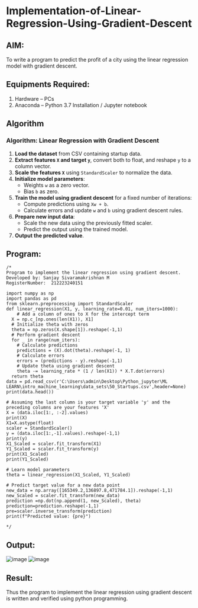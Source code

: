 # Implementation-of-Linear-Regression-Using-Gradient-Descent

## AIM:
To write a program to predict the profit of a city using the linear regression model with gradient descent.

## Equipments Required:
1. Hardware – PCs
2. Anaconda – Python 3.7 Installation / Jupyter notebook

## Algorithm
### Algorithm: Linear Regression with Gradient Descent

1. **Load the dataset** from CSV containing startup data.
2. **Extract features `X` and target `y`**, convert both to float, and reshape `y` to a column vector.
3. **Scale the features `X`** using `StandardScaler` to normalize the data.
4. **Initialize model parameters**:
   - Weights `w` as a zero vector.
   - Bias `b` as zero.
5. **Train the model using gradient descent** for a fixed number of iterations:
   - Compute predictions using `Xw + b`.
   - Calculate errors and update `w` and `b` using gradient descent rules.
6. **Prepare new input data**:
   - Scale the new data using the previously fitted scaler.
   - Predict the output using the trained model.
7. **Output the predicted value**.

## Program:
```
/*
Program to implement the linear regression using gradient descent.
Developed by: Sanjay Sivaramakrishnan M
RegisterNumber:  212223240151

import numpy as np
import pandas as pd
from sklearn.preprocessing import StandardScaler
def linear_regression(X1, y, learning_rate=0.01, num_iters=1000):
    # Add a column of ones to X for the intercept term
  X = np.c_[np.ones(len(X1)), X1]
  # Initialize theta with zeros
  theta = np.zeros(X.shape[1]).reshape(-1,1)
  # Perform gradient descent
  for _ in range(num_iters):
    # Calculate predictions
    predictions = (X).dot(theta).reshape(-1, 1)
    # Calculate errors
    errors = (predictions - y).reshape(-1,1)
    # Update theta using gradient descent
    theta -= learning_rate * (1 / len(X1)) * X.T.dot(errors)
  return theta
data = pd.read_csv(r'C:\Users\admin\Desktop\Python_jupyter\ML LEARN\intro_machine_learning\data_sets\50_Startups.csv',header=None)
print(data.head())

# Assuming the last column is your target variable 'y' and the preceding columns are your features 'X'
X = (data.iloc[1:, :-2].values)
print(X)
X1=X.astype(float)
scaler = StandardScaler()
y = (data.iloc[1:,-1].values).reshape(-1,1)
print(y)
X1_Scaled = scaler.fit_transform(X1)
Y1_Scaled = scaler.fit_transform(y)
print(X1_Scaled)
print(Y1_Scaled)

# Learn model parameters
theta = linear_regression(X1_Scaled, Y1_Scaled)

# Predict target value for a new data point
new_data = np.array([165349.2,136897.8,471784.1]).reshape(-1,1)
new_Scaled = scaler.fit_transform(new_data)
prediction =np.dot(np.append(1, new_Scaled), theta)
prediction=prediction.reshape(-1,1)
pre=scaler.inverse_transform(prediction)
print(f"Predicted value: {pre}")

*/
```

## Output:
![image](https://github.com/user-attachments/assets/1365d61c-5579-44b9-b3c3-9adf355f5071)
![image](https://github.com/user-attachments/assets/f4e676d1-5c0f-4855-8b3c-b3441669ec67)


## Result:
Thus the program to implement the linear regression using gradient descent is written and verified using python programming.
